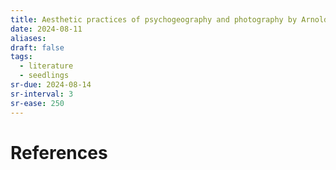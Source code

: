 ```yaml
---
title: Aesthetic practices of psychogeography and photography by Arnold
date: 2024-08-11
aliases: 
draft: false
tags:
  - literature
  - seedlings
sr-due: 2024-08-14
sr-interval: 3
sr-ease: 250
---
```


# References